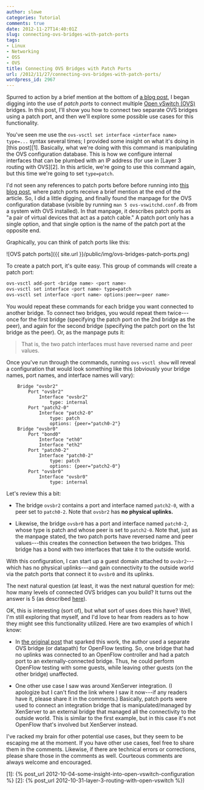 ```yaml
---
author: slowe
categories: Tutorial
comments: true
date: 2012-11-27T14:40:01Z
slug: connecting-ovs-bridges-with-patch-ports
tags:
- Linux
- Networking
- OSS
- OVS
title: Connecting OVS Bridges with Patch Ports
url: /2012/11/27/connecting-ovs-bridges-with-patch-ports/
wordpress_id: 2967
---
```


Spurred to action by a brief mention at the bottom of [a blog post](http://blog.aaronorosen.com/open-vswitch-and-libvirt/), I began digging into the use of _patch ports_ to connect multiple [Open vSwitch (OVS)](http://openvswitch.org/) bridges. In this post, I'll show you how to connect two separate OVS bridges using a patch port, and then we'll explore some possible use cases for this functionality.

You've seen me use the `ovs-vsctl set interface <interface name> type=...` syntax several times; I provided some insight on what it's doing in [this post][1]. Basically, what we're doing with this command is manipulating the OVS configuration database. This is how we configure internal interfaces that can be plumbed with an IP address (for use in [Layer 3 routing with OVS][2]. In this article, we're going to use this command again, but this time we're going to set `type=patch`.

I'd not seen any references to patch ports before before running into [this blog post](http://blog.aaronorosen.com/open-vswitch-and-libvirt/), where patch ports receive a brief mention at the end of the article. So, I did a little digging, and finally found the manpage for the OVS configuration database (visible by running `man 5 ovs-vswitchd.conf.db` from a system with OVS installed). In that manpage, it describes patch ports as "a pair of virtual devices that act as a patch cable." A patch port only has a single option, and that single option is the name of the patch port at the opposite end.

Graphically, you can think of patch ports like this:

![OVS patch ports]({{ site.url }}/public/img/ovs-bridges-patch-ports.png)

To create a patch port, it's quite easy. This group of commands will create a patch port:

``` bash
ovs-vsctl add-port <bridge name> <port name>
ovs-vsctl set interface <port name> type=patch
ovs-vsctl set interface <port name> options:peer=<peer name>
```

You would repeat these commands for each bridge you want connected to another bridge. To connect two bridges, you would repeat them twice---once for the first bridge (specifying the patch port on the 2nd bridge as the peer), and again for the second bridge (specifying the patch port on the 1st bridge as the peer). Or, as the manpage puts it:

>That is, the two patch interfaces must have reversed name and peer values.

Once you've run through the commands, running `ovs-vsctl show` will reveal a configuration that would look something like this (obviously your bridge names, port names, and interface names will vary):

``` text
    Bridge "ovsbr2"
        Port "ovsbr2"
            Interface "ovsbr2"
                type: internal
        Port "patch2-0"
            Interface "patch2-0"
                type: patch
                options: {peer="patch0-2"}
    Bridge "ovsbr0"
        Port "bond0"
            Interface "eth0"
            Interface "eth2"
        Port "patch0-2"
            Interface "patch0-2"
                type: patch
                options: {peer="patch2-0"}
        Port "ovsbr0"
            Interface "ovsbr0"
                type: internal
```

Let's review this a bit:

* The bridge `ovsbr2` contains a port and interface named `patch2-0`, with a peer set to `patch0-2`. Note that `ovsbr2` has **no physical uplinks.**

* Likewise, the bridge `ovsbr0` has a port and interface named `patch0-2`, whose type is patch and whose peer is set to `patch2-0`. Note that, just as the manpage stated, the two patch ports have reversed name and peer values---this creates the connection between the two bridges. This bridge has a bond with two interfaces that take it to the outside world.

With this configuration, I can start up a guest domain attached to `ovsbr2`---which has no physical uplinks---and gain connectivity to the outside world via the patch ports that connect it to `ovsbr0` and its uplinks.

The next natural question (at least, it was the next natural question for me): how many levels of connected OVS bridges can you build? It turns out the answer is 5 (as described [here](http://openvswitch.org/pipermail/discuss/2012-July/007689.html)).

OK, this is interesting (sort of), but what sort of uses does this have? Well, I'm still exploring that myself, and I'd love to hear from readers as to how they might see this functionality utilized. Here are two examples of which I know:

* In [the original post](http://blog.aaronorosen.com/open-vswitch-and-libvirt/) that sparked this work, the author used a separate OVS bridge (or datapath) for OpenFlow testing. So, one bridge that had no uplinks was connected to an OpenFlow controller and had a patch port to an externally-connected bridge. Thus, he could perform OpenFlow testing with some guests, while leaving other guests (on the other bridge) unaffected.

* One other use case I saw was around XenServer integration. (I apologize but I can't find the link where I saw it now---if any readers have it, please share it in the comments.) Basically, patch ports were used to connect an integration bridge that is manipulated/managed by XenServer to an external bridge that managed all the connectivity to the outside world. This is similar to the first example, but in this case it's not OpenFlow that's involved but XenServer instead.

I've racked my brain for other potential use cases, but they seem to be escaping me at the moment. If you have other use cases, feel free to share them in the comments. Likewise, if there are technical errors or corrections, please share those in the comments as well. Courteous comments are always welcome and encouraged.

[1]: {% post_url 2012-10-04-some-insight-into-open-vswitch-configuration %}
[2]: {% post_url 2012-10-31-layer-3-routing-with-open-vswitch %})
